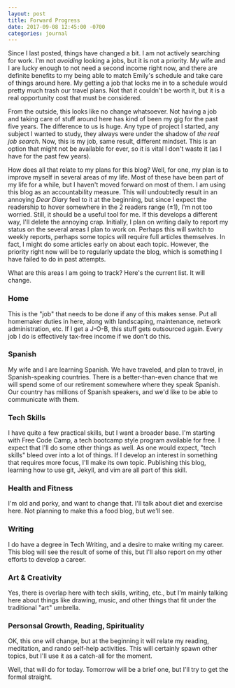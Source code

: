 ```yaml
---
layout: post
title: Forward Progress
date: 2017-09-08 12:45:00 -0700
categories: journal
---
```

Since I last posted, things have changed a bit. I am not actively searching for work. I'm not *avoiding* looking a jobs, but it is not a priority. My wife and I are lucky enough to not need a second income right now, and there are definite benefits to my being able to match Emily's schedule and take care of things around here. My getting a job that locks me in to a schedule would pretty much trash our travel plans. Not that it couldn't be worth it, but it is a real opportunity cost that must be considered. 

From the outside, this looks like no change whatsoever. Not having a job and taking care of stuff around here has kind of been my gig for the past five years. The difference to us is huge. Any type of project I started, any subject I wanted to study, they always were under the shadow of *the real job search*. Now, this is my job, same result, different mindset. This is an option that might not be available for ever, so it is vital I don't waste it (as I have for the past few years).

How does all that relate to my plans for this blog? Well, for one, my plan is to improve myself in several areas of my life. Most of these have been part of my life for a while, but I haven't moved forward on most of them. I am using this blog as an accountability measure. This will undoubtedly result in an annoying *Dear Diary* feel to it at the beginning, but since I expect the readership to hover somewhere in the 2 readers range (&plusmn;1), I'm not too worried. Still, it should be a useful tool for me. If this develops a different way, I'll delete the annoying crap. Initially, I plan on writing daily to report my status on the several areas I plan to work on. Perhaps this will switch to weekly reports, perhaps some topics will require full articles themselves. In fact, I might do some articles early on about each topic. However, the priority right now will be to regularly update the blog, which is something I have failed to do in past attempts.

What are this areas I am going to track? Here's the current list. It will change.

### Home
This is the "job" that needs to be done if any of this makes sense. Put all homemaker duties in here, along with landscaping, maintenance, network administration, etc. If I get a J-O-B, this stuff gets outsourced again. Every job I do is effectively tax-free income if we don't do this. 

### Spanish
My wife and I are learning Spanish. We have traveled, and plan to travel, in Spanish-speaking countries. There is a better-than-even chance that we will spend some of our retirement somewhere where they speak Spanish. Our country has millions of Spanish speakers, and we'd like to be able to communicate with them. 

### Tech Skills
I have quite a few practical skills, but I want a broader base. I'm starting with Free Code Camp, a tech bootcamp style program available for free. I expect that I'll do some other things as well. As one would expect, "tech skills" bleed over into a lot of things. If I develop an interest in something that requires more focus, I'll make its own topic. Publishing this blog, learning how to use git, Jekyll, and vim are all part of this skill. 

### Health and Fitness
I'm old and porky, and want to change that. I'll talk about diet and exercise here. Not planning to make this a food blog, but we'll see. 

### Writing
I do have a degree in Tech Writing, and a desire to make writing my career. This blog will see the result of some of this, but I'll also report on my other efforts to develop a career. 

### Art & Creativity
Yes, there is overlap here with tech skills, writing, etc., but I'm mainly talking here about things like drawing, music, and other things that fit under the traditional "art" umbrella.

### Personsal Growth, Reading, Spirituality
OK, this one will change, but at the beginning it will relate my reading, meditation, and rando self-help activities. This will certainly spawn other topics, but I'll use it as a catch-all for the moment. 

Well, that will do for today. Tomorrow will be a brief one, but I'll try to get the formal straight.  

